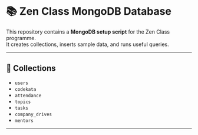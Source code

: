 # 📚 Zen Class MongoDB Database

This repository contains a **MongoDB setup script** for the Zen Class programme.  
It creates collections, inserts sample data, and runs useful queries.

---

## 📂 Collections
- `users`
- `codekata`
- `attendance`
- `topics`
- `tasks`
- `company_drives`
- `mentors`

---
